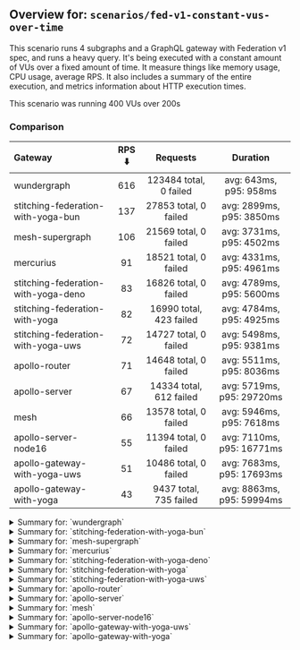 ## Overview for: `scenarios/fed-v1-constant-vus-over-time`


This scenario runs 4 subgraphs and a GraphQL gateway with Federation v1 spec, and runs a heavy query. It's being executed with a constant amount of VUs over a fixed amount of time. It measure things like memory usage, CPU usage, average RPS. It also includes a summary of the entire execution, and metrics information about HTTP execution times.


This scenario was running 400 VUs over 200s


### Comparison


| Gateway                             | RPS ⬇️ |        Requests         |         Duration          |
| :---------------------------------- | :----: | :---------------------: | :-----------------------: |
| wundergraph                         |  616   | 123484 total, 0 failed  |  avg: 643ms, p95: 958ms   |
| stitching-federation-with-yoga-bun  |  137   |  27853 total, 0 failed  | avg: 2899ms, p95: 3850ms  |
| mesh-supergraph                     |  106   |  21569 total, 0 failed  | avg: 3731ms, p95: 4502ms  |
| mercurius                           |   91   |  18521 total, 0 failed  | avg: 4331ms, p95: 4961ms  |
| stitching-federation-with-yoga-deno |   83   |  16826 total, 0 failed  | avg: 4789ms, p95: 5600ms  |
| stitching-federation-with-yoga      |   82   | 16990 total, 423 failed | avg: 4784ms, p95: 4925ms  |
| stitching-federation-with-yoga-uws  |   72   |  14727 total, 0 failed  | avg: 5498ms, p95: 9381ms  |
| apollo-router                       |   71   |  14648 total, 0 failed  | avg: 5511ms, p95: 8036ms  |
| apollo-server                       |   67   | 14334 total, 612 failed | avg: 5719ms, p95: 29720ms |
| mesh                                |   66   |  13578 total, 0 failed  | avg: 5946ms, p95: 7618ms  |
| apollo-server-node16                |   55   |  11394 total, 0 failed  | avg: 7110ms, p95: 16771ms |
| apollo-gateway-with-yoga-uws        |   51   |  10486 total, 0 failed  | avg: 7683ms, p95: 17693ms |
| apollo-gateway-with-yoga            |   43   | 9437 total, 735 failed  | avg: 8863ms, p95: 59994ms |



<details>
  <summary>Summary for: `wundergraph`</summary>

  **K6 Output**




```
     ✓ response code was 200
     ✓ no graphql errors
     ✓ valid response structure

     checks.........................: 100.00% ✓ 370452     ✗ 0     
     data_received..................: 615 MB  3.1 MB/s
     data_sent......................: 147 MB  732 kB/s
     http_req_blocked...............: avg=335.47µs min=1.2µs    med=2.6µs    max=223.53ms p(90)=4.1µs    p(95)=5.1µs   
     http_req_connecting............: avg=324.75µs min=0s       med=0s       max=223.37ms p(90)=0s       p(95)=0s      
     http_req_duration..............: avg=642.98ms min=220.84ms med=615.34ms max=1.81s    p(90)=876.24ms p(95)=957.75ms
       { expected_response:true }...: avg=642.98ms min=220.84ms med=615.34ms max=1.81s    p(90)=876.24ms p(95)=957.75ms
   ✓ http_req_failed................: 0.00%   ✓ 0          ✗ 123484
     http_req_receiving.............: avg=6.13ms   min=16.5µs   med=40.5µs   max=794.02ms p(90)=310.58µs p(95)=17.23ms 
     http_req_sending...............: avg=1.11ms   min=7.9µs    med=13.8µs   max=597.8ms  p(90)=29.6µs   p(95)=129.9µs 
     http_req_tls_handshaking.......: avg=0s       min=0s       med=0s       max=0s       p(90)=0s       p(95)=0s      
     http_req_waiting...............: avg=635.72ms min=220.78ms med=611.32ms max=1.79s    p(90)=858.15ms p(95)=935.02ms
     http_reqs......................: 123484  616.543104/s
     iteration_duration.............: avg=648.12ms min=248.01ms med=620.47ms max=2.06s    p(90)=884.36ms p(95)=967.41ms
     iterations.....................: 123484  616.543104/s
     vus............................: 400     min=400      max=400 
     vus_max........................: 400     min=400      max=400 
```


**Performance Overview**


<img src="https://imagedelivery.net/KYe9TScr4TldYHA48pczVg/a919b896-d75c-4c94-179f-2ad697a60300/public" alt="Performance Overview" />


**HTTP Overview**


<img src="https://imagedelivery.net/KYe9TScr4TldYHA48pczVg/7aff2b60-1522-40ac-b3de-132d5d644200/public" alt="HTTP Overview" />


  </details>

<details>
  <summary>Summary for: `stitching-federation-with-yoga-bun`</summary>

  **K6 Output**




```
     ✓ response code was 200
     ✓ no graphql errors
     ✓ valid response structure

     checks.........................: 100.00% ✓ 83559      ✗ 0    
     data_received..................: 139 MB  685 kB/s
     data_sent......................: 33 MB   163 kB/s
     http_req_blocked...............: avg=645.84µs min=800ns    med=1.7µs  max=99.44ms  p(90)=2.7µs  p(95)=3.5µs   
     http_req_connecting............: avg=635.7µs  min=0s       med=0s     max=99.42ms  p(90)=0s     p(95)=0s      
     http_req_duration..............: avg=2.89s    min=177.11ms med=2.75s  max=7.96s    p(90)=3.35s  p(95)=3.84s   
       { expected_response:true }...: avg=2.89s    min=177.11ms med=2.75s  max=7.96s    p(90)=3.35s  p(95)=3.84s   
   ✓ http_req_failed................: 0.00%   ✓ 0          ✗ 27853
     http_req_receiving.............: avg=117.26µs min=16.29µs  med=26.7µs max=77.69ms  p(90)=52.2µs p(95)=109.5µs 
     http_req_sending...............: avg=245.33µs min=5.6µs    med=9.79µs max=100.44ms p(90)=25.2µs p(95)=102.03µs
     http_req_tls_handshaking.......: avg=0s       min=0s       med=0s     max=0s       p(90)=0s     p(95)=0s      
     http_req_waiting...............: avg=2.89s    min=176.93ms med=2.75s  max=7.96s    p(90)=3.35s  p(95)=3.84s   
     http_reqs......................: 27853   137.474606/s
     iteration_duration.............: avg=2.9s     min=179.04ms med=2.75s  max=7.96s    p(90)=3.35s  p(95)=3.86s   
     iterations.....................: 27853   137.474606/s
     vus............................: 340     min=340      max=400
     vus_max........................: 400     min=400      max=400
```


**Performance Overview**


<img src="https://imagedelivery.net/KYe9TScr4TldYHA48pczVg/25140f24-bb5c-4ece-06b9-49240bfb9100/public" alt="Performance Overview" />


**HTTP Overview**


<img src="https://imagedelivery.net/KYe9TScr4TldYHA48pczVg/23814109-6a30-49e7-07ac-e00db358b600/public" alt="HTTP Overview" />


  </details>

<details>
  <summary>Summary for: `mesh-supergraph`</summary>

  **K6 Output**




```
     ✓ response code was 200
     ✓ no graphql errors
     ✗ valid response structure
      ↳  0% — ✓ 0 / ✗ 21569

     checks.........................: 66.66% ✓ 43138      ✗ 21569
     data_received..................: 109 MB 537 kB/s
     data_sent......................: 26 MB  127 kB/s
     http_req_blocked...............: avg=2.2ms   min=1.2µs   med=2.1µs  max=304.8ms  p(90)=3.2µs  p(95)=4µs   
     http_req_connecting............: avg=2.16ms  min=0s      med=0s     max=289.06ms p(90)=0s     p(95)=0s    
     http_req_duration..............: avg=3.73s   min=2.07s   med=3.63s  max=8.82s    p(90)=4.24s  p(95)=4.5s  
       { expected_response:true }...: avg=3.73s   min=2.07s   med=3.63s  max=8.82s    p(90)=4.24s  p(95)=4.5s  
   ✓ http_req_failed................: 0.00%  ✓ 0          ✗ 21569
     http_req_receiving.............: avg=54.33µs min=19.09µs med=46.6µs max=9.2ms    p(90)=69.8µs p(95)=78.3µs
     http_req_sending...............: avg=1.1ms   min=7µs     med=12.2µs max=273.1ms  p(90)=23.3µs p(95)=28.7µs
     http_req_tls_handshaking.......: avg=0s      min=0s      med=0s     max=0s       p(90)=0s     p(95)=0s    
     http_req_waiting...............: avg=3.72s   min=2.07s   med=3.63s  max=8.82s    p(90)=4.24s  p(95)=4.5s  
     http_reqs......................: 21569  106.742424/s
     iteration_duration.............: avg=3.73s   min=2.07s   med=3.63s  max=9.09s    p(90)=4.24s  p(95)=4.5s  
     iterations.....................: 21569  106.742424/s
     vus............................: 166    min=166      max=400
     vus_max........................: 400    min=400      max=400
```


**Performance Overview**


<img src="https://imagedelivery.net/KYe9TScr4TldYHA48pczVg/56d6ebce-e6cc-46db-17ae-2f7c3d0aea00/public" alt="Performance Overview" />


**HTTP Overview**


<img src="https://imagedelivery.net/KYe9TScr4TldYHA48pczVg/beb7f0cf-db7e-460d-f14a-054061685800/public" alt="HTTP Overview" />


  </details>

<details>
  <summary>Summary for: `mercurius`</summary>

  **K6 Output**




```
     ✓ response code was 200
     ✓ no graphql errors
     ✓ valid response structure

     checks.........................: 100.00% ✓ 55563     ✗ 0    
     data_received..................: 93 MB   463 kB/s
     data_sent......................: 22 MB   109 kB/s
     http_req_blocked...............: avg=1.49ms   min=900ns  med=2.29µs max=138.25ms p(90)=3.2µs  p(95)=6.9µs 
     http_req_connecting............: avg=1.47ms   min=0s     med=0s     max=138.13ms p(90)=0s     p(95)=0s    
     http_req_duration..............: avg=4.33s    min=1.34s  med=4.26s  max=8.49s    p(90)=4.62s  p(95)=4.96s 
       { expected_response:true }...: avg=4.33s    min=1.34s  med=4.26s  max=8.49s    p(90)=4.62s  p(95)=4.96s 
   ✓ http_req_failed................: 0.00%   ✓ 0         ✗ 18521
     http_req_receiving.............: avg=51.03µs  min=17.2µs med=45µs   max=7.82ms   p(90)=68.5µs p(95)=75.2µs
     http_req_sending...............: avg=164.34µs min=5.8µs  med=13.4µs max=28.33ms  p(90)=27.7µs p(95)=34.2µs
     http_req_tls_handshaking.......: avg=0s       min=0s     med=0s     max=0s       p(90)=0s     p(95)=0s    
     http_req_waiting...............: avg=4.33s    min=1.34s  med=4.26s  max=8.49s    p(90)=4.62s  p(95)=4.96s 
     http_reqs......................: 18521   91.993558/s
     iteration_duration.............: avg=4.33s    min=1.34s  med=4.26s  max=8.61s    p(90)=4.62s  p(95)=4.96s 
     iterations.....................: 18521   91.993558/s
     vus............................: 183     min=183     max=400
     vus_max........................: 400     min=400     max=400
```


**Performance Overview**


<img src="https://imagedelivery.net/KYe9TScr4TldYHA48pczVg/5109742c-be4e-4712-aab4-a2350a11ed00/public" alt="Performance Overview" />


**HTTP Overview**


<img src="https://imagedelivery.net/KYe9TScr4TldYHA48pczVg/ce85af0d-edb0-4b8c-a017-3c773b4a2e00/public" alt="HTTP Overview" />


  </details>

<details>
  <summary>Summary for: `stitching-federation-with-yoga-deno`</summary>

  **K6 Output**




```
     ✓ response code was 200
     ✗ no graphql errors
      ↳  99% — ✓ 16771 / ✗ 55
     ✗ valid response structure
      ↳  99% — ✓ 16771 / ✗ 55

     checks.........................: 99.78% ✓ 50368     ✗ 110  
     data_received..................: 85 MB  421 kB/s
     data_sent......................: 20 MB  99 kB/s
     http_req_blocked...............: avg=1.01ms   min=1µs    med=2.5µs  max=81.73ms p(90)=4.5µs   p(95)=11.4µs  
     http_req_connecting............: avg=999.09µs min=0s     med=0s     max=76.09ms p(90)=0s      p(95)=0s      
     http_req_duration..............: avg=4.78s    min=2.48s  med=4.72s  max=8.76s   p(90)=5.21s   p(95)=5.6s    
       { expected_response:true }...: avg=4.78s    min=2.48s  med=4.72s  max=8.76s   p(90)=5.21s   p(95)=5.6s    
   ✓ http_req_failed................: 0.00%  ✓ 0         ✗ 16826
     http_req_receiving.............: avg=132.79µs min=17.8µs med=37.4µs max=64.3ms  p(90)=94.1µs  p(95)=134.2µs 
     http_req_sending...............: avg=258.99µs min=6.8µs  med=13.8µs max=23.63ms p(90)=38.45µs p(95)=155.97µs
     http_req_tls_handshaking.......: avg=0s       min=0s     med=0s     max=0s      p(90)=0s      p(95)=0s      
     http_req_waiting...............: avg=4.78s    min=2.48s  med=4.72s  max=8.76s   p(90)=5.21s   p(95)=5.59s   
     http_reqs......................: 16826  83.103371/s
     iteration_duration.............: avg=4.79s    min=2.48s  med=4.72s  max=8.76s   p(90)=5.21s   p(95)=5.6s    
     iterations.....................: 16826  83.103371/s
     vus............................: 213    min=213     max=400
     vus_max........................: 400    min=400     max=400
```


**Performance Overview**


<img src="https://imagedelivery.net/KYe9TScr4TldYHA48pczVg/4f9fbf85-7592-4279-6516-b303178c1b00/public" alt="Performance Overview" />


**HTTP Overview**


<img src="https://imagedelivery.net/KYe9TScr4TldYHA48pczVg/cbc52538-c561-4320-9c0d-986deabbdc00/public" alt="HTTP Overview" />


  </details>

<details>
  <summary>Summary for: `stitching-federation-with-yoga`</summary>

  **K6 Output**




```
     ✗ response code was 200
      ↳  97% — ✓ 16567 / ✗ 423
     ✗ no graphql errors
      ↳  96% — ✓ 16452 / ✗ 538
     ✗ valid response structure
      ↳  99% — ✓ 16452 / ✗ 115

     checks.........................: 97.87% ✓ 49471     ✗ 1076 
     data_received..................: 85 MB  413 kB/s
     data_sent......................: 20 MB  98 kB/s
     http_req_blocked...............: avg=2.36ms   min=1.1µs med=2.29µs max=165.92ms p(90)=4.4µs  p(95)=60.8µs  
     http_req_connecting............: avg=2.32ms   min=0s    med=0s     max=165.88ms p(90)=0s     p(95)=0s      
     http_req_duration..............: avg=4.78s    min=1.73s med=3.02s  max=1m0s     p(90)=3.56s  p(95)=4.92s   
       { expected_response:true }...: avg=3.37s    min=1.73s med=3.02s  max=58.2s    p(90)=3.4s   p(95)=4.07s   
   ✓ http_req_failed................: 2.48%  ✓ 423       ✗ 16567
     http_req_receiving.............: avg=58.93µs  min=0s    med=51µs   max=18.34ms  p(90)=67.9µs p(95)=80.5µs  
     http_req_sending...............: avg=842.42µs min=8.1µs med=12.9µs max=105.79ms p(90)=28.4µs p(95)=103.67µs
     http_req_tls_handshaking.......: avg=0s       min=0s    med=0s     max=0s       p(90)=0s     p(95)=0s      
     http_req_waiting...............: avg=4.78s    min=1.73s med=3.02s  max=1m0s     p(90)=3.56s  p(95)=4.92s   
     http_reqs......................: 16990  82.122709/s
     iteration_duration.............: avg=4.78s    min=1.73s med=3.03s  max=1m0s     p(90)=3.58s  p(95)=4.92s   
     iterations.....................: 16990  82.122709/s
     vus............................: 9      min=9       max=400
     vus_max........................: 400    min=400     max=400
```


**Performance Overview**


<img src="https://imagedelivery.net/KYe9TScr4TldYHA48pczVg/02b4a968-39e5-4267-57db-1ffa80d57a00/public" alt="Performance Overview" />


**HTTP Overview**


<img src="https://imagedelivery.net/KYe9TScr4TldYHA48pczVg/f15ea7e8-b636-4306-ab0e-5b3d3cc4f500/public" alt="HTTP Overview" />


  </details>

<details>
  <summary>Summary for: `stitching-federation-with-yoga-uws`</summary>

  **K6 Output**




```
     ✓ response code was 200
     ✗ no graphql errors
      ↳  93% — ✓ 13747 / ✗ 980
     ✗ valid response structure
      ↳  93% — ✓ 13747 / ✗ 980

     checks.........................: 95.56% ✓ 42221    ✗ 1960 
     data_received..................: 88 MB  432 kB/s
     data_sent......................: 18 MB  86 kB/s
     http_req_blocked...............: avg=1.08ms  min=1.2µs  med=2.29µs max=74.18ms p(90)=3.9µs   p(95)=14.7µs 
     http_req_connecting............: avg=1.06ms  min=0s     med=0s     max=74.13ms p(90)=0s      p(95)=0s     
     http_req_duration..............: avg=5.49s   min=1.61s  med=4.71s  max=16.07s  p(90)=8.28s   p(95)=9.38s  
       { expected_response:true }...: avg=5.49s   min=1.61s  med=4.71s  max=16.07s  p(90)=8.28s   p(95)=9.38s  
   ✓ http_req_failed................: 0.00%  ✓ 0        ✗ 14727
     http_req_receiving.............: avg=64.94µs min=17.6µs med=51.8µs max=14.92ms p(90)=78.04µs p(95)=93.87µs
     http_req_sending...............: avg=198.6µs min=7.1µs  med=13.3µs max=44.46ms p(90)=28.2µs  p(95)=37.7µs 
     http_req_tls_handshaking.......: avg=0s      min=0s     med=0s     max=0s      p(90)=0s      p(95)=0s     
     http_req_waiting...............: avg=5.49s   min=1.61s  med=4.71s  max=16.07s  p(90)=8.28s   p(95)=9.38s  
     http_reqs......................: 14727  72.31172/s
     iteration_duration.............: avg=5.49s   min=1.61s  med=4.71s  max=16.07s  p(90)=8.28s   p(95)=9.38s  
     iterations.....................: 14727  72.31172/s
     vus............................: 151    min=151    max=400
     vus_max........................: 400    min=400    max=400
```


**Performance Overview**


<img src="https://imagedelivery.net/KYe9TScr4TldYHA48pczVg/100c2e97-c313-4e55-295a-6df7a1008c00/public" alt="Performance Overview" />


**HTTP Overview**


<img src="https://imagedelivery.net/KYe9TScr4TldYHA48pczVg/aa20dd20-b468-4ce0-2c32-1fb27cb2d300/public" alt="HTTP Overview" />


  </details>

<details>
  <summary>Summary for: `apollo-router`</summary>

  **K6 Output**




```
     ✓ response code was 200
     ✗ no graphql errors
      ↳  99% — ✓ 14541 / ✗ 107
     ✗ valid response structure
      ↳  99% — ✓ 14541 / ✗ 107

     checks.........................: 99.51% ✓ 43730     ✗ 214  
     data_received..................: 73 MB  358 kB/s
     data_sent......................: 17 MB  86 kB/s
     http_req_blocked...............: avg=2.01ms   min=1.5µs  med=3.1µs   max=128.35ms p(90)=5.3µs   p(95)=19.6µs  
     http_req_connecting............: avg=1.98ms   min=0s     med=0s      max=110.87ms p(90)=0s      p(95)=0s      
     http_req_duration..............: avg=5.51s    min=1.95s  med=5.22s   max=12.59s   p(90)=7.01s   p(95)=8.03s   
       { expected_response:true }...: avg=5.51s    min=1.95s  med=5.22s   max=12.59s   p(90)=7.01s   p(95)=8.03s   
   ✓ http_req_failed................: 0.00%  ✓ 0         ✗ 14648
     http_req_receiving.............: avg=470.7µs  min=26.6µs med=70.3µs  max=102.99ms p(90)=128.2µs p(95)=185.83µs
     http_req_sending...............: avg=410.24µs min=9.6µs  med=19.59µs max=164.37ms p(90)=51.43µs p(95)=192.02µs
     http_req_tls_handshaking.......: avg=0s       min=0s     med=0s      max=0s       p(90)=0s      p(95)=0s      
     http_req_waiting...............: avg=5.5s     min=1.95s  med=5.22s   max=12.59s   p(90)=7.01s   p(95)=8.03s   
     http_reqs......................: 14648  71.999948/s
     iteration_duration.............: avg=5.51s    min=1.95s  med=5.23s   max=12.64s   p(90)=7.01s   p(95)=8.03s   
     iterations.....................: 14648  71.999948/s
     vus............................: 200    min=200     max=400
     vus_max........................: 400    min=400     max=400
```


**Performance Overview**


<img src="https://imagedelivery.net/KYe9TScr4TldYHA48pczVg/f826d7bc-1a2b-4cc7-c9bf-1362fa3b5800/public" alt="Performance Overview" />


**HTTP Overview**


<img src="https://imagedelivery.net/KYe9TScr4TldYHA48pczVg/8a8c4a01-34d2-461c-7f9d-000b7d1b9900/public" alt="HTTP Overview" />


  </details>

<details>
  <summary>Summary for: `apollo-server`</summary>

  **K6 Output**




```
     ✗ response code was 200
      ↳  95% — ✓ 13722 / ✗ 612
     ✗ no graphql errors
      ↳  94% — ✓ 13599 / ✗ 735
     ✗ valid response structure
      ↳  99% — ✓ 13599 / ✗ 123

     checks.........................: 96.53% ✓ 40920     ✗ 1470 
     data_received..................: 71 MB  332 kB/s
     data_sent......................: 17 MB  80 kB/s
     http_req_blocked...............: avg=1.68ms   min=1.1µs    med=2.29µs  max=104.49ms p(90)=5µs     p(95)=2.42ms  
     http_req_connecting............: avg=1.6ms    min=0s       med=0s      max=83.16ms  p(90)=0s      p(95)=1.98ms  
     http_req_duration..............: avg=5.71s    min=690ms    med=2.79s   max=1m0s     p(90)=3.28s   p(95)=29.72s  
       { expected_response:true }...: avg=3.29s    min=690ms    med=2.78s   max=59.27s   p(90)=3.13s   p(95)=3.39s   
   ✓ http_req_failed................: 4.26%  ✓ 612       ✗ 13722
     http_req_receiving.............: avg=57.13µs  min=0s       med=49.59µs max=18.89ms  p(90)=75.39µs p(95)=81.99µs 
     http_req_sending...............: avg=224.19µs min=7.3µs    med=13.59µs max=102.42ms p(90)=30.2µs  p(95)=235.41µs
     http_req_tls_handshaking.......: avg=0s       min=0s       med=0s      max=0s       p(90)=0s      p(95)=0s      
     http_req_waiting...............: avg=5.71s    min=689.52ms med=2.79s   max=1m0s     p(90)=3.28s   p(95)=29.71s  
     http_reqs......................: 14334  67.389564/s
     iteration_duration.............: avg=5.72s    min=703.79ms med=2.8s    max=1m0s     p(90)=3.28s   p(95)=29.73s  
     iterations.....................: 14334  67.389564/s
     vus............................: 36     min=36      max=400
     vus_max........................: 400    min=400     max=400
```


**Performance Overview**


<img src="https://imagedelivery.net/KYe9TScr4TldYHA48pczVg/72fe91c6-457f-4012-bb36-138eee50e100/public" alt="Performance Overview" />


**HTTP Overview**


<img src="https://imagedelivery.net/KYe9TScr4TldYHA48pczVg/b9787c7f-59ac-4e3d-b9f8-b34cea559400/public" alt="HTTP Overview" />


  </details>

<details>
  <summary>Summary for: `mesh`</summary>

  **K6 Output**




```
     ✓ response code was 200
     ✗ no graphql errors
      ↳  99% — ✓ 13460 / ✗ 118
     ✗ valid response structure
      ↳  99% — ✓ 13460 / ✗ 118

     checks.........................: 99.42% ✓ 40498     ✗ 236  
     data_received..................: 69 MB  342 kB/s
     data_sent......................: 16 MB  79 kB/s
     http_req_blocked...............: avg=2.28ms   min=1.4µs  med=2.7µs  max=131.8ms p(90)=4.4µs   p(95)=20.29µs
     http_req_connecting............: avg=2.25ms   min=0s     med=0s     max=118.8ms p(90)=0s      p(95)=0s     
     http_req_duration..............: avg=5.94s    min=2.74s  med=5.81s  max=11.95s  p(90)=6.88s   p(95)=7.61s  
       { expected_response:true }...: avg=5.94s    min=2.74s  med=5.81s  max=11.95s  p(90)=6.88s   p(95)=7.61s  
   ✓ http_req_failed................: 0.00%  ✓ 0         ✗ 13578
     http_req_receiving.............: avg=85.16µs  min=23.4µs med=58.9µs max=53.44ms p(90)=101.2µs p(95)=126.2µs
     http_req_sending...............: avg=552.27µs min=9.3µs  med=15.4µs max=97.8ms  p(90)=40.8µs  p(95)=91.43µs
     http_req_tls_handshaking.......: avg=0s       min=0s     med=0s     max=0s      p(90)=0s      p(95)=0s     
     http_req_waiting...............: avg=5.94s    min=2.74s  med=5.81s  max=11.94s  p(90)=6.88s   p(95)=7.61s  
     http_reqs......................: 13578  66.859009/s
     iteration_duration.............: avg=5.94s    min=2.74s  med=5.81s  max=12.07s  p(90)=6.88s   p(95)=7.61s  
     iterations.....................: 13578  66.859009/s
     vus............................: 103    min=103     max=400
     vus_max........................: 400    min=400     max=400
```


**Performance Overview**


<img src="https://imagedelivery.net/KYe9TScr4TldYHA48pczVg/3136f023-5166-4111-4780-9eacd55b3800/public" alt="Performance Overview" />


**HTTP Overview**


<img src="https://imagedelivery.net/KYe9TScr4TldYHA48pczVg/e4c3c6c8-4a5d-43a7-096e-484de641a900/public" alt="HTTP Overview" />


  </details>

<details>
  <summary>Summary for: `apollo-server-node16`</summary>

  **K6 Output**




```
     ✓ response code was 200
     ✗ no graphql errors
      ↳  71% — ✓ 8182 / ✗ 3212
     ✗ valid response structure
      ↳  71% — ✓ 8182 / ✗ 3212

     checks.........................: 81.20% ✓ 27758     ✗ 6424 
     data_received..................: 54 MB  262 kB/s
     data_sent......................: 14 MB  66 kB/s
     http_req_blocked...............: avg=3.46ms   min=1.3µs    med=2.6µs  max=266.17ms p(90)=4.3µs  p(95)=15.9µs  
     http_req_connecting............: avg=3.41ms   min=0s       med=0s     max=200.55ms p(90)=0s     p(95)=0s      
     http_req_duration..............: avg=7.11s    min=138.61ms med=6.34s  max=21.88s   p(90)=13.87s p(95)=16.77s  
       { expected_response:true }...: avg=7.11s    min=138.61ms med=6.34s  max=21.88s   p(90)=13.87s p(95)=16.77s  
   ✓ http_req_failed................: 0.00%  ✓ 0         ✗ 11394
     http_req_receiving.............: avg=74.61µs  min=23.8µs   med=57.4µs max=29.26ms  p(90)=82.3µs p(95)=92.63µs 
     http_req_sending...............: avg=815.01µs min=8.4µs    med=14.2µs max=131.43ms p(90)=29.7µs p(95)=114.17µs
     http_req_tls_handshaking.......: avg=0s       min=0s       med=0s     max=0s       p(90)=0s     p(95)=0s      
     http_req_waiting...............: avg=7.1s     min=138.55ms med=6.34s  max=21.88s   p(90)=13.85s p(95)=16.77s  
     http_reqs......................: 11394  55.568757/s
     iteration_duration.............: avg=7.11s    min=139.21ms med=6.34s  max=21.88s   p(90)=13.91s p(95)=16.77s  
     iterations.....................: 11394  55.568757/s
     vus............................: 46     min=46      max=400
     vus_max........................: 400    min=400     max=400
```


**Performance Overview**


<img src="https://imagedelivery.net/KYe9TScr4TldYHA48pczVg/d6680eba-c289-4c69-8eae-be79f5270b00/public" alt="Performance Overview" />


**HTTP Overview**


<img src="https://imagedelivery.net/KYe9TScr4TldYHA48pczVg/b5453ec9-4680-4f29-a209-577aec32a900/public" alt="HTTP Overview" />


  </details>

<details>
  <summary>Summary for: `apollo-gateway-with-yoga-uws`</summary>

  **K6 Output**




```
     ✓ response code was 200
     ✗ no graphql errors
      ↳  73% — ✓ 7712 / ✗ 2774
     ✗ valid response structure
      ↳  73% — ✓ 7712 / ✗ 2774

     checks.........................: 82.36% ✓ 25910     ✗ 5548 
     data_received..................: 48 MB  237 kB/s
     data_sent......................: 12 MB  62 kB/s
     http_req_blocked...............: avg=4.21ms   min=1.4µs    med=2.8µs  max=295.45ms p(90)=4.7µs  p(95)=19.2µs  
     http_req_connecting............: avg=4.14ms   min=0s       med=0s     max=293.63ms p(90)=0s     p(95)=0s      
     http_req_duration..............: avg=7.68s    min=698.65ms med=6.91s  max=23.42s   p(90)=14.35s p(95)=17.69s  
       { expected_response:true }...: avg=7.68s    min=698.65ms med=6.91s  max=23.42s   p(90)=14.35s p(95)=17.69s  
   ✓ http_req_failed................: 0.00%  ✓ 0         ✗ 10486
     http_req_receiving.............: avg=114.75µs min=18.2µs   med=57µs   max=41.06ms  p(90)=90.6µs p(95)=111.1µs 
     http_req_sending...............: avg=1.03ms   min=7.3µs    med=15.9µs max=120.91ms p(90)=38.5µs p(95)=468.84µs
     http_req_tls_handshaking.......: avg=0s       min=0s       med=0s     max=0s       p(90)=0s     p(95)=0s      
     http_req_waiting...............: avg=7.68s    min=698.5ms  med=6.91s  max=23.42s   p(90)=14.35s p(95)=17.69s  
     http_reqs......................: 10486  51.783473/s
     iteration_duration.............: avg=7.68s    min=699.79ms med=6.91s  max=23.42s   p(90)=14.35s p(95)=17.69s  
     iterations.....................: 10486  51.783473/s
     vus............................: 225    min=225     max=400
     vus_max........................: 400    min=400     max=400
```


**Performance Overview**


<img src="https://imagedelivery.net/KYe9TScr4TldYHA48pczVg/5a73fae4-7074-41a1-933e-2adaab162200/public" alt="Performance Overview" />


**HTTP Overview**


<img src="https://imagedelivery.net/KYe9TScr4TldYHA48pczVg/4058af55-4f23-4167-4940-53546bafe800/public" alt="HTTP Overview" />


  </details>

<details>
  <summary>Summary for: `apollo-gateway-with-yoga`</summary>

  **K6 Output**




```
     ✗ response code was 200
      ↳  92% — ✓ 8702 / ✗ 735
     ✗ no graphql errors
      ↳  91% — ✓ 8619 / ✗ 818
     ✗ valid response structure
      ↳  99% — ✓ 8619 / ✗ 83

     checks.........................: 94.06% ✓ 25940    ✗ 1636 
     data_received..................: 44 MB  201 kB/s
     data_sent......................: 11 MB  52 kB/s
     http_req_blocked...............: avg=4.46ms   min=1.9µs    med=3.6µs  max=265.36ms p(90)=967.62µs p(95)=29.1ms  
     http_req_connecting............: avg=4.23ms   min=0s       med=0s     max=230.29ms p(90)=731.86µs p(95)=24.78ms 
     http_req_duration..............: avg=8.86s    min=863.9ms  med=3.55s  max=1m0s     p(90)=33.8s    p(95)=59.99s  
       { expected_response:true }...: avg=4.54s    min=863.9ms  med=3.52s  max=59.3s    p(90)=4.13s    p(95)=4.89s   
   ✓ http_req_failed................: 7.78%  ✓ 735      ✗ 8702 
     http_req_receiving.............: avg=86.63µs  min=0s       med=79µs   max=7.27ms   p(90)=124.6µs  p(95)=148.02µs
     http_req_sending...............: avg=730.24µs min=11.4µs   med=22.9µs max=104.25ms p(90)=136.5µs  p(95)=1.46ms  
     http_req_tls_handshaking.......: avg=0s       min=0s       med=0s     max=0s       p(90)=0s       p(95)=0s      
     http_req_waiting...............: avg=8.86s    min=863.77ms med=3.55s  max=1m0s     p(90)=33.8s    p(95)=59.99s  
     http_reqs......................: 9437   43.46889/s
     iteration_duration.............: avg=8.87s    min=864.36ms med=3.55s  max=1m0s     p(90)=33.81s   p(95)=1m0s    
     iterations.....................: 9437   43.46889/s
     vus............................: 25     min=25     max=400
     vus_max........................: 400    min=400    max=400
```


**Performance Overview**


<img src="https://imagedelivery.net/KYe9TScr4TldYHA48pczVg/3235baed-2456-489d-ad90-29050b254400/public" alt="Performance Overview" />


**HTTP Overview**


<img src="https://imagedelivery.net/KYe9TScr4TldYHA48pczVg/5c189fc5-8657-4645-ce00-d35f10700f00/public" alt="HTTP Overview" />


  </details>